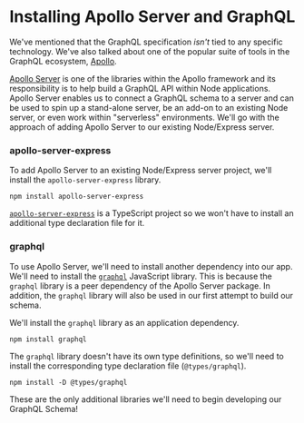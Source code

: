 # Installing Apollo Server and GraphQL

We've mentioned that the GraphQL specification _isn't_ tied to any specific technology. We've also talked about one of the popular suite of tools in the GraphQL ecosystem, [Apollo](https://www.apollographql.com/).

[Apollo Server](https://www.apollographql.com/docs/apollo-server/) is one of the libraries within the Apollo framework and its responsibility is to help build a GraphQL API within Node applications. Apollo Server enables us to connect a GraphQL schema to a server and can be used to spin up a stand-alone server, be an add-on to an existing Node server, or even work within "serverless" environments. We'll go with the approach of adding Apollo Server to our existing Node/Express server.

### apollo-server-express

To add Apollo Server to an existing Node/Express server project, we'll install the `apollo-server-express` library.

```shell
npm install apollo-server-express
```

[`apollo-server-express`](https://github.com/apollographql/apollo-server/tree/master/packages/apollo-server-express) is a TypeScript project so we won't have to install an additional type declaration file for it.

### graphql

To use Apollo Server, we'll need to install another dependency into our app. We'll need to install the [`graphql`](https://github.com/graphql/graphql-js) JavaScript library. This is because the `graphql` library is a peer dependency of the Apollo Server package. In addition, the `graphql` library will also be used in our first attempt to build our schema.

We'll install the `graphql` library as an application dependency.

```shell
npm install graphql
```

The `graphql` library doesn't have its own type definitions, so we'll need to install the corresponding type declaration file (`@types/graphql`).

```shell
npm install -D @types/graphql
```

These are the only additional libraries we'll need to begin developing our GraphQL Schema!
